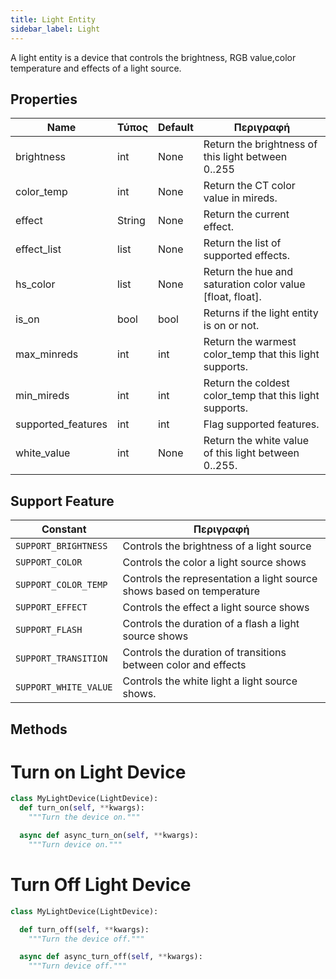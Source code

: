 ```yaml
---
title: Light Entity
sidebar_label: Light
---
```



A light entity is a device that controls the brightness, RGB value,color temperature and effects of a light source.

## Properties

| Name               | Τύπος  | Default | Περιγραφή                                                 |
| ------------------ | ------ | ------- | --------------------------------------------------------- |
| brightness         | int    | None    | Return the brightness of this light between 0..255        |
| color_temp         | int    | None    | Return the CT color value in mireds.                      |
| effect             | String | None    | Return the current effect.                                |
| effect_list        | list   | None    | Return the list of supported effects.                     |
| hs_color           | list   | None    | Return the hue and saturation color value [float, float]. |
| is_on              | bool   | bool    | Returns if the light entity is on or not.                 |
| max_minreds        | int    | int     | Return the warmest color_temp that this light supports.   |
| min_mireds         | int    | int     | Return the coldest color_temp that this light supports.   |
| supported_features | int    | int     | Flag supported features.                                  |
| white_value        | int    | None    | Return the white value of this light between 0..255.      |

## Support Feature

| Constant              | Περιγραφή                                                             |
| --------------------- | --------------------------------------------------------------------- |
| `SUPPORT_BRIGHTNESS`  | Controls the brightness of a light source                             |
| `SUPPORT_COLOR`       | Controls the color a light source shows                               |
| `SUPPORT_COLOR_TEMP`  | Controls the representation a light source shows based on temperature |
| `SUPPORT_EFFECT`      | Controls the effect a light source shows                              |
| `SUPPORT_FLASH`       | Controls the duration of a flash a light source shows                 |
| `SUPPORT_TRANSITION`  | Controls the duration of transitions between color and effects        |
| `SUPPORT_WHITE_VALUE` | Controls the white light a light source shows.                        |

## Methods

# Turn on Light Device

```python
class MyLightDevice(LightDevice):
  def turn_on(self, **kwargs):
    """Turn the device on."""

  async def async_turn_on(self, **kwargs):
    """Turn device on."""

```

# Turn Off Light Device

```python
class MyLightDevice(LightDevice):

  def turn_off(self, **kwargs):
    """Turn the device off."""

  async def async_turn_off(self, **kwargs):
    """Turn device off."""

```